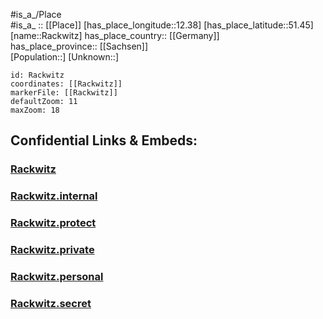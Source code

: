 ﻿---
location: [51.45,12.38] 
mapzoom: [7,12] 
mapmarker: city 
type: City
tags:
- geo/City


SpocWebEntityId: 33595
isDeleted: false
confidential: public

---
#is_a_/Place  
#is_a_ :: [[Place]] 
[has_place_longitude::12.38] 
[has_place_latitude::51.45] 
[name::Rackwitz] 
has_place_country:: [[Germany]]  
has_place_province:: [[Sachsen]]  
[Population::] 
[Unknown::] 


```leaflet
id: Rackwitz
coordinates: [[Rackwitz]] 
markerFile: [[Rackwitz]] 
defaultZoom: 11 
maxZoom: 18
```


## Confidential Links & Embeds: 

### [Rackwitz](/_public/Earth/Continent/Europe/Europe~Central/Germany/Germany~East/Sachsen/counties~Sachsen/Nordsachsen/cities~Nordsachsen/Rackwitz.md) 

### [Rackwitz.internal](/_internal/Earth/Continent/Europe/Europe~Central/Germany/Germany~East/Sachsen/counties~Sachsen/Nordsachsen/cities~Nordsachsen/Rackwitz.internal.md) 

### [Rackwitz.protect](/_protect/Earth/Continent/Europe/Europe~Central/Germany/Germany~East/Sachsen/counties~Sachsen/Nordsachsen/cities~Nordsachsen/Rackwitz.protect.md) 

### [Rackwitz.private](/_private/Earth/Continent/Europe/Europe~Central/Germany/Germany~East/Sachsen/counties~Sachsen/Nordsachsen/cities~Nordsachsen/Rackwitz.private.md) 

### [Rackwitz.personal](/_personal/Earth/Continent/Europe/Europe~Central/Germany/Germany~East/Sachsen/counties~Sachsen/Nordsachsen/cities~Nordsachsen/Rackwitz.personal.md) 

### [Rackwitz.secret](/_secret/Earth/Continent/Europe/Europe~Central/Germany/Germany~East/Sachsen/counties~Sachsen/Nordsachsen/cities~Nordsachsen/Rackwitz.secret.md) 
